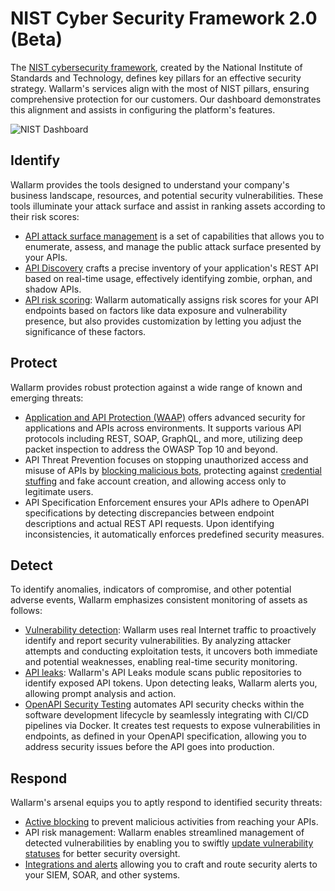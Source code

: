 # NIST Cyber Security Framework 2.0 (Beta)

The [NIST cybersecurity framework](https://www.nist.gov/cyberframework), created by the National Institute of Standards and Technology, defines key pillars for an effective security strategy. Wallarm's services align with the most of NIST pillars, ensuring comprehensive protection for our customers. Our dashboard demonstrates this alignment and assists in configuring the platform's features.

![NIST Dashboard](../../images/user-guides/dashboard/nist-csf-2-dash.png)

## Identify

Wallarm provides the tools designed to understand your company's business landscape, resources, and potential security vulnerabilities. These tools illuminate your attack surface and assist in ranking assets according to their risk scores:

* [API attack surface management](../../about-wallarm/attack-surface.md) is a set of capabilities that allows you to enumerate, assess, and manage the public attack surface presented by your APIs.
* [API Discovery](../../api-discovery/overview.md) crafts a precise inventory of your application's REST API based on real-time usage, effectively identifying zombie, orphan, and shadow APIs.
* [API risk scoring](../../api-discovery/risk-score.md): Wallarm automatically assigns risk scores for your API endpoints based on factors like data exposure and vulnerability presence, but also provides customization by letting you adjust the significance of these factors.

## Protect

Wallarm provides robust protection against a wide range of known and emerging threats:

* [Application and API Protection (WAAP)](../../about-wallarm/waap-overview.md) offers advanced security for applications and APIs across environments. It supports various API protocols including REST, SOAP, GraphQL, and more, utilizing deep packet inspection to address the OWASP Top 10 and beyond.
* API Threat Prevention focuses on stopping unauthorized access and misuse of APIs by [blocking malicious bots](../../api-abuse-prevention/overview.md), protecting against [credential stuffing](../../about-wallarm/credential-stuffing.md) and fake account creation, and allowing access only to legitimate users.
* API Specification Enforcement ensures your APIs adhere to OpenAPI specifications by detecting discrepancies between endpoint descriptions and actual REST API requests. Upon identifying inconsistencies, it automatically enforces predefined security measures.

## Detect

To identify anomalies, indicators of compromise, and other potential adverse events, Wallarm emphasizes consistent monitoring of assets as follows:

* [Vulnerability detection](../../about-wallarm/detecting-vulnerabilities.md): Wallarm uses real Internet traffic to proactively identify and report security vulnerabilities. By analyzing attacker attempts and conducting exploitation tests, it uncovers both immediate and potential weaknesses, enabling real-time security monitoring.
* [API leaks](../../about-wallarm/api-leaks.md): Wallarm's API Leaks module scans public repositories to identify exposed API tokens. Upon detecting leaks, Wallarm alerts you, allowing prompt analysis and action.
* [OpenAPI Security Testing](../../fast/openapi-security-testing.md) automates API security checks within the software development lifecycle by seamlessly integrating with CI/CD pipelines via Docker. It creates test requests to expose vulnerabilities in endpoints, as defined in your OpenAPI specification, allowing you to address security issues before the API goes into production.

## Respond

Wallarm's arsenal equips you to aptly respond to identified security threats:

* [Active blocking](../../admin-en/configure-wallarm-mode.md) to prevent malicious activities from reaching your APIs.
* API risk management: Wallarm enables streamlined management of detected vulnerabilities by enabling you to swiftly [update vulnerability statuses](../vulnerabilities.md#vulnerability-lifecycle) for better security oversight.
* [Integrations and alerts](../settings/integrations/integrations-intro.md) allowing you to craft and route security alerts to your SIEM, SOAR, and other systems.
